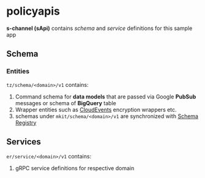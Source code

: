 # policyapis

**s-channel (sApi)** contains _schema_ and _service_ definitions for this sample app

## Schema

### Entities

`tz/schema/<domain>/v1` contains:
1. Command schema for **data models** that are passed via Google **PubSub** messages or schema of **BigQuery** table
2. Wrapper entities such as [CloudEvents](https://github.com/cloudevents/sdk-go/blob/main/binding/format/protobuf/v2/internal/pb/cloudevent.proto)  encryption wrappers etc.
3. schemas under `mkit/schema/<domain>/v1` are synchronized with [Schema Registry](https://cloud.google.com/pubsub/docs/schemas#go_3)

## Services

`er/service/<domain>/v1` contains:
1. gRPC service definitions for respective domain  

